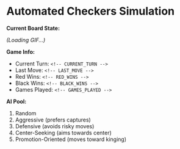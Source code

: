 # Automated Checkers Simulation

**Current Board State:**  
<!-- START_GIF -->
*(Loading GIF...)*  
<!-- END_GIF -->

**Game Info:**  
- Current Turn: `<!-- CURRENT_TURN -->`
- Last Move: `<!-- LAST_MOVE -->`
- Red Wins: `<!-- RED_WINS -->`
- Black Wins: `<!-- BLACK_WINS -->`
- Games Played: `<!-- GAMES_PLAYED -->`

**AI Pool:**
1. Random
2. Aggressive (prefers captures)
3. Defensive (avoids risky moves)
4. Center-Seeking (aims towards center)
5. Promotion-Oriented (moves toward kinging)

